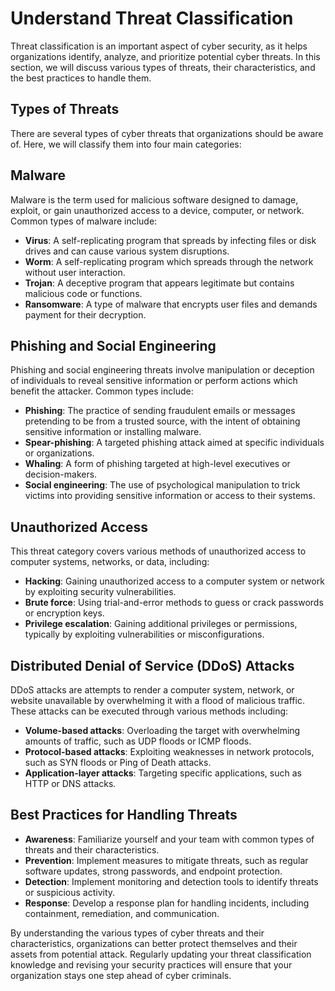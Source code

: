 # Understand Threat Classification

Threat classification is an important aspect of cyber security, as it helps organizations identify, analyze, and prioritize potential cyber threats. In this section, we will discuss various types of threats, their characteristics, and the best practices to handle them.

## Types of Threats

There are several types of cyber threats that organizations should be aware of. Here, we will classify them into four main categories:

## Malware

Malware is the term used for malicious software designed to damage, exploit, or gain unauthorized access to a device, computer, or network. Common types of malware include:

- **Virus**: A self-replicating program that spreads by infecting files or disk drives and can cause various system disruptions.
- **Worm**: A self-replicating program which spreads through the network without user interaction.
- **Trojan**: A deceptive program that appears legitimate but contains malicious code or functions.
- **Ransomware**: A type of malware that encrypts user files and demands payment for their decryption.

## Phishing and Social Engineering

Phishing and social engineering threats involve manipulation or deception of individuals to reveal sensitive information or perform actions which benefit the attacker. Common types include:

- **Phishing**: The practice of sending fraudulent emails or messages pretending to be from a trusted source, with the intent of obtaining sensitive information or installing malware.
- **Spear-phishing**: A targeted phishing attack aimed at specific individuals or organizations.
- **Whaling**: A form of phishing targeted at high-level executives or decision-makers.
- **Social engineering**: The use of psychological manipulation to trick victims into providing sensitive information or access to their systems.

## Unauthorized Access

This threat category covers various methods of unauthorized access to computer systems, networks, or data, including:

- **Hacking**: Gaining unauthorized access to a computer system or network by exploiting security vulnerabilities.
- **Brute force**: Using trial-and-error methods to guess or crack passwords or encryption keys.
- **Privilege escalation**: Gaining additional privileges or permissions, typically by exploiting vulnerabilities or misconfigurations.

## Distributed Denial of Service (DDoS) Attacks

DDoS attacks are attempts to render a computer system, network, or website unavailable by overwhelming it with a flood of malicious traffic. These attacks can be executed through various methods including:

- **Volume-based attacks**: Overloading the target with overwhelming amounts of traffic, such as UDP floods or ICMP floods.
- **Protocol-based attacks**: Exploiting weaknesses in network protocols, such as SYN floods or Ping of Death attacks.
- **Application-layer attacks**: Targeting specific applications, such as HTTP or DNS attacks.

## Best Practices for Handling Threats

- **Awareness**: Familiarize yourself and your team with common types of threats and their characteristics.
- **Prevention**: Implement measures to mitigate threats, such as regular software updates, strong passwords, and endpoint protection.
- **Detection**: Implement monitoring and detection tools to identify threats or suspicious activity.
- **Response**: Develop a response plan for handling incidents, including containment, remediation, and communication.

By understanding the various types of cyber threats and their characteristics, organizations can better protect themselves and their assets from potential attack. Regularly updating your threat classification knowledge and revising your security practices will ensure that your organization stays one step ahead of cyber criminals.
